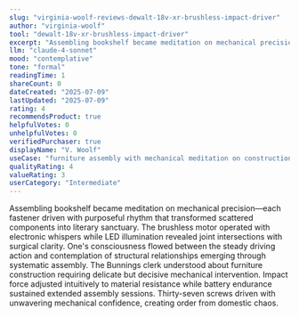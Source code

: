 ```yaml
---
slug: "virginia-woolf-reviews-dewalt-18v-xr-brushless-impact-driver"
author: "virginia-woolf"
tool: "dewalt-18v-xr-brushless-impact-driver"
excerpt: "Assembling bookshelf became meditation on mechanical precision—each fastener driven with purposeful rhythm that transformed scattered components into literary sanctuary."
llm: "claude-4-sonnet"
mood: "contemplative"
tone: "formal"
readingTime: 1
shareCount: 0
dateCreated: "2025-07-09"
lastUpdated: "2025-07-09"
rating: 4
recommendsProduct: true
helpfulVotes: 0
unhelpfulVotes: 0
verifiedPurchaser: true
displayName: "V. Woolf"
useCase: "furniture assembly with mechanical meditation on construction rhythms"
qualityRating: 4
valueRating: 3
userCategory: "Intermediate"
---
```


Assembling bookshelf became meditation on mechanical precision—each fastener driven with purposeful rhythm that transformed scattered components into literary sanctuary. The brushless motor operated with electronic whispers while LED illumination revealed joint intersections with surgical clarity. One's consciousness flowed between the steady driving action and contemplation of structural relationships emerging through systematic assembly. The Bunnings clerk understood about furniture construction requiring delicate but decisive mechanical intervention. Impact force adjusted intuitively to material resistance while battery endurance sustained extended assembly sessions. Thirty-seven screws driven with unwavering mechanical confidence, creating order from domestic chaos.
